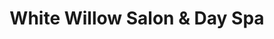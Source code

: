 ---
title: "White Willow Salon & Day Spa"
url: /bedford/white-willow-salon-und-day-spa/
shop: Friseur
---